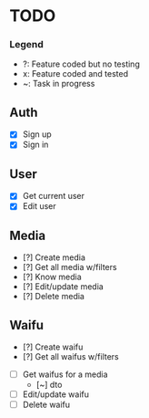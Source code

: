 # TODO

### Legend

-   ?: Feature coded but no testing
-   x: Feature coded and tested
-   ~: Task in progress

## Auth

-   [x] Sign up
-   [x] Sign in

## User

-   [x] Get current user
-   [x] Edit user

## Media

-   [?] Create media
-   [?] Get all media w/filters
-   [?] Know media
-   [?] Edit/update media
-   [?] Delete media

## Waifu

-   [?] Create waifu
-   [?] Get all waifus w/filters
-   [ ] Get waifus for a media
    -   [~] dto
-   [ ] Edit/update waifu
-   [ ] Delete waifu

